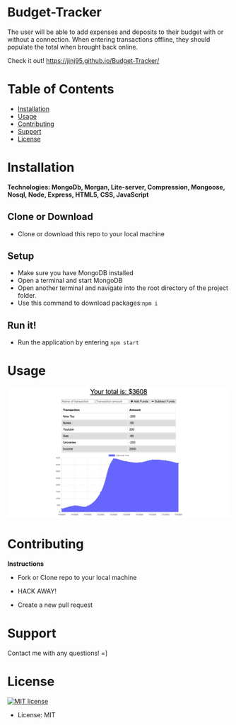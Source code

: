 # Budget-Tracker
The user will be able to add expenses and deposits to their budget with or without a connection. When entering transactions offline, they should populate the total when brought back online.

Check it out! https://jinj95.github.io/Budget-Tracker/
<h1>Table of Contents</h1>

<ul>
<li><a href="#installation">Installation</a></li>
<li><a href="#usage">Usage</a></li>
<li><a href="#contributing">Contributing</a></li>
<li><a href="#support">Support</a></li>
<li><a href="#license">License</a></li>
</ul>

<h1>Installation</h1>

<strong>Technologies: MongoDb, Morgan, Lite-server, Compression, Mongoose, Nosql, Node, Express, HTML5, CSS, JavaScript</strong>
<h2>Clone or Download</h2>
<ul>
<li>Clone or download this repo to your local machine</li>
</ul>
<h2>Setup</h2>
<ul>
  <li> Make sure you have MongoDB installed</li>
  <li> Open a terminal and start MongoDB</li>
  <li> Open another terminal and navigate into the root directory of the project folder.</li>
  <li> Use this command to download packages:<code>npm i</code></li>
</ul>

<h2>Run it!</h2>
<ul>
<li>Run the application by entering <code>npm start</code></li>
</ul>

<h1>Usage</h1>

![img](/assets/img/img.png)
<h1>Contributing</h1>

<p><strong>Instructions</strong></p>
<ul>
<li>
<p>Fork or Clone repo to your local machine</p>
</li>
<li>
<p>HACK AWAY!</p>
</li>
<li>
<p>Create a new pull request</p>
</li>
</ul>

<h1>Support</h1>
<p>Contact me with any questions! =]
<h1>License</h1>

<p><a href="https://lbesson.mit-license.org/"><img src="https://img.shields.io/badge/License-MIT-blue.svg" alt="MIT license"></a></p>

<ul>
<li>License: MIT</li>
</ul>
